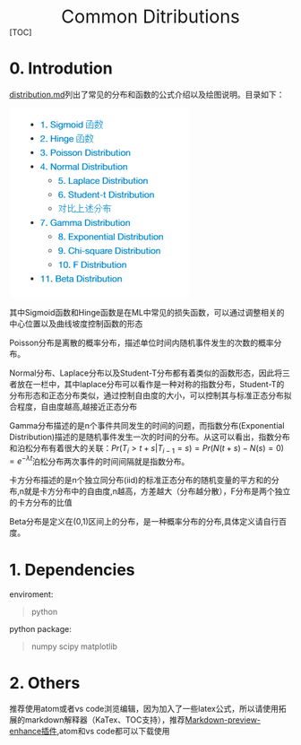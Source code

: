 <center> <font size=6>Common Ditributions </font></center>
[TOC]

# 0. Introdution
[distribution.md](distributions.md)列出了常见的分布和函数的公式介绍以及绘图说明。目录如下：

![](f1.png)

其中Sigmoid函数和Hinge函数是在ML中常见的损失函数，可以通过调整相关的中心位置以及曲线坡度控制函数的形态

Poisson分布是离散的概率分布，描述单位时间内随机事件发生的次数的概率分布。

Normal分布、Laplace分布以及Student-T分布都有着类似的函数形态，因此将三者放在一栏中，其中laplace分布可以看作是一种对称的指数分布，Student-T的分布形态和正态分布类似，通过控制自由度的大小，可以控制其与标准正态分布拟合程度，自由度越高,越接近正态分布


Gamma分布描述的是n个事件共同发生的时间的问题，而指数分布(Exponential Distribution)描述的是随机事件发生一次的时间的分布。从这可以看出，指数分布和泊松分布有着很大的关联：$Pr(T_i > t+s|T_{i-1}=s)=Pr(N(t+s)-N(s)=0)=e^{-\lambda t}$泊松分布两次事件的时间间隔就是指数分布。

卡方分布描述的是n个独立同分布(iid)的标准正态分布的随机变量的平方和的分布,n就是卡方分布中的自由度,n越高，方差越大（分布越分散），F分布是两个独立的卡方分布的比值

Beta分布是定义在(0,1)区间上的分布，是一种概率分布的分布,具体定义请自行百度。

# 1. Dependencies
enviroment:
> python

python package:

>numpy  scipy   matplotlib

# 2. Others
推荐使用atom或者vs code浏览编辑，因为加入了一些latex公式，所以请使用拓展的markdown解释器（KaTex、TOC支持），推荐[Markdown-preview-enhance插件](https://github.com/shd101wyy/markdown-preview-enhanced),atom和vs code都可以下载使用
